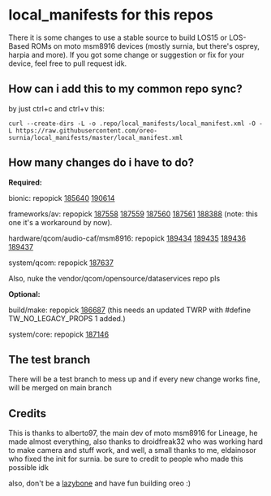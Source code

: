 # local_manifests for this repos
There it is some changes to use a stable source to build LOS15 or LOS-Based ROMs on moto msm8916 devices (mostly surnia, but there's osprey, harpia and more). If you got some change or suggestion or fix for your device, feel free to pull request idk.

## How can i add this to my common repo sync?
by just ctrl+c and ctrl+v this:
```
curl --create-dirs -L -o .repo/local_manifests/local_manifest.xml -O -L https://raw.githubusercontent.com/oreo-surnia/local_manifests/master/local_manifest.xml
```

## How many changes do i have to do?
**Required:**

bionic: repopick [185640](https://review.lineageos.org/#/c/185640/) [190614](https://review.lineageos.org/#/c/190614/) 

frameworks/av: repopick [187558](https://review.lineageos.org/#/c/187558/) [187559](https://review.lineageos.org/#/c/187559/) [187560](https://review.lineageos.org/#/c/187560/) [187561](https://review.lineageos.org/#/c/187561/) [188388](https://review.lineageos.org/#/c/188388/) (note: this one it's a workaround by now).

hardware/qcom/audio-caf/msm8916: repopick [189434](https://review.lineageos.org/#/c/189434/) [189435](https://review.lineageos.org/#/c/189435/) [189436](https://review.lineageos.org/#/c/189436/) [189437](https://review.lineageos.org/#/c/189437/)

system/qcom: repopick [187637](https://review.lineageos.org/#/c/187637)

Also, nuke the vendor/qcom/opensource/dataservices repo pls

**Optional:**

build/make: repopick [186687](https://review.lineageos.org/#/c/186687/) (this needs an updated TWRP with #define TW_NO_LEGACY_PROPS 1 added.)

system/core: repopick [187146](https://review.lineageos.org/#/c/187146)


## The test branch
There will be a test branch to mess up and if every new change works fine, will be merged on main branch

## Credits
This is thanks to alberto97, the main dev of moto msm8916 for Lineage, he made almost everything, also thanks to droidfreak32 who was working hard to make camera and stuff work, and well, a small thanks to me, eldainosor who fixed the init for surnia. be sure to credit to people who made this possible idk

also, don't be a [lazybone](https://gist.github.com/eldainosor/84bb9f911385b573712d9e932fa549d3) and have fun building oreo :)
